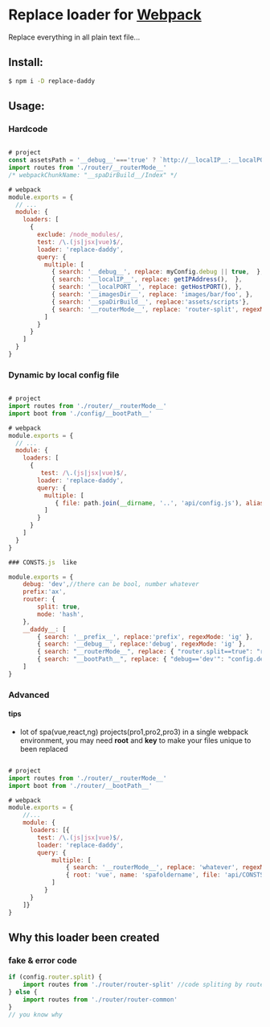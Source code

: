 # Replace loader for [Webpack](http://webpack.github.io/)

Replace everything in all plain text file...

## Install:

```bash
$ npm i -D replace-daddy
```

## Usage:

### Hardcode

```javascript

# project
const assetsPath = '__debug__'==='true' ? `http://__localIP__:__localPORT__/foo` : `//cdn.site.com/assets/bar`;
import routes from './router/__routerMode__'
/* webpackChunkName: "__spaDirBuild__/Index" */

# webpack
module.exports = {
  // ...
  module: {
    loaders: [
      {
        exclude: /node_modules/,
        test: /\.(js|jsx|vue)$/,
        loader: 'replace-daddy',
        query: {
          multiple: [
            { search: '__debug__', replace: myConfig.debug || true,  }, //warning: use bool string in condition syntax 
            { search: '__localIP__', replace: getIPAddress(),  },
            { search: '__localPORT__', replace: getHostPORT(), },
            { search: '__imagesDir__', replace: 'images/bar/foo', },
            { search: '__spaDirBuild__', replace:'assets/scripts'},
            { search: '__routerMode__', replace: 'router-split', regexMode:'ig' },
          ]
        }
      }
    ]
  }
}
```

### Dynamic by local config file

```javascript

# project
import routes from './router/__routerMode__'
import boot from './config/__bootPath__'

# webpack
module.exports = {
  // ...
  module: {
    loaders: [
      {
         test: /\.(js|jsx|vue)$/,
        loader: 'replace-daddy',
        query: {
          multiple: [
             { file: path.join(__dirname, '..', 'api/config.js'), alias: '__daddy__' },
          ]
        }
      }
    ]
  }
}

### CONSTS.js  like 

module.exports = {
    debug: 'dev',//there can be bool, number whatever
    prefix:'ax',
    router: {
        split: true, 
        mode: 'hash', 
    },
    __daddy__: [
        { search: '__prefix__', replace:'prefix', regexMode: 'ig' },
        { search: '__debug__', replace:'debug', regexMode: 'ig' },
        { search: "__routerMode__", replace: { "router.split==true": "router-split", "router.split==false": "router-common" }, regexMode: "ig" },
        { search: "__bootPath__", replace: { "debug=='dev'": "config.dev.js", "debug=='pro'": "config.pro.js" } },
    ]
}

```

### Advanced

#### tips
- lot of spa(vue,react,ng) projects(pro1,pro2,pro3) in a single webpack environment, you may need **root** and **key** to make your files unique to been replaced

```javascript

# project
import routes from './router/__routerMode__'
import boot from './router/__bootPath__'

# webpack
module.exports = {
    //...
    module: {
      loaders: [{
        test: /\.(js|jsx|vue)$/,
        loader: 'replace-daddy',
        query: {
            multiple: [
                { search: '__routerMode__', replace: 'whatever', regexMode: 'ig' },
                { root: 'vue', name: 'spafoldername', file: 'api/CONSTS.js', alias: '__daddy__'},
            ]
          }
      }
    ]}
}

```

## Why this loader been created

### fake & error code
``` javascript
if (config.router.split) {
    import routes from './router/router-split' //code spliting by router
} else {
    import routes from './router/router-common'
}
// you know why
```